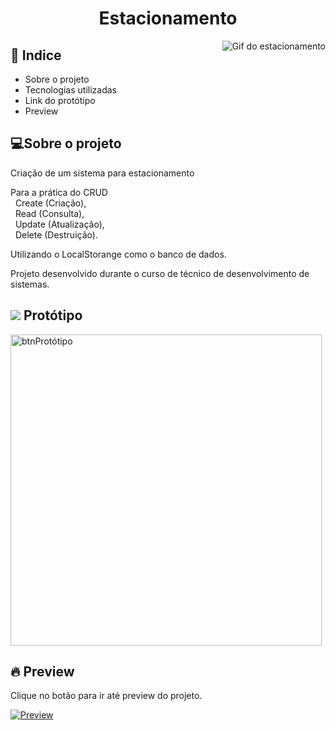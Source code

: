 </h2>

<h1 align="center" >Estacionamento</h1>


<a href="https://samuelgoulart.github.io/Estacionamento/">
<img align="right" src="https://user-images.githubusercontent.com/62961331/120190332-d8e20380-c1ee-11eb-9fbe-6866f7e76ef1.gif" alt="Gif do estacionamento">
</a>

<h2>📕 Indice</h2>

<ul>
  <li>Sobre o projeto</li>
  <li>Tecnologias utilizadas</li>
  <li>Link do protótipo</li>
  <li>Preview</li>
</ul>

<h2>💻Sobre o projeto</h2>

Criação de um sistema para estacionamento
  
  Para a prática do CRUD <br>
   &nbsp; Create (Criação), <br>
   &nbsp; Read (Consulta), <br>
   &nbsp; Update (Atualização), <br>
   &nbsp; Delete (Destruição).  <br>

  Utilizando o LocalStorange como o banco de dados.
  
   Projeto desenvolvido durante o curso de técnico de desenvolvimento de sistemas.

<h2><img src="https://user-images.githubusercontent.com/62961331/120188732-d7174080-c1ec-11eb-97b0-3be9fcdac42b.png"> Protótipo</h2>
 <a href="https://www.figma.com/proto/Q9lmxvXAazvtGgHTXjWMoM/Estacionamento?page-id=0%3A1&scaling=min-zoom&node-id=1%3A2">
  <img width="498" alt="btnProtótipo" src="https://user-images.githubusercontent.com/62961331/120188061-05e0e700-c1ec-11eb-8746-df97b3ae6f67.png">
 </a>
<h2>🔥 Preview </h2>

Clique no botão para ir até preview do projeto.

[![Preview](https://user-images.githubusercontent.com/62961331/118410582-89d09600-b666-11eb-822b-df40552531cf.png)](https://samuelgoulart.github.io/Estacionamento/)

